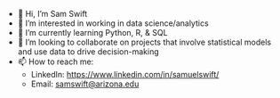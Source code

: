 - 👋 Hi, I’m Sam Swift
- 👀 I’m interested in working in data science/analytics
- 🌱 I’m currently learning Python, R, & SQL
- 💞️ I’m looking to collaborate on projects that involve statistical models and use data to drive decision-making
- 📫 How to reach me:
  - LinkedIn: https://www.linkedin.com/in/samuelswift/
  - Email: samswift@arizona.edu

<!---
samueldswift/samueldswift is a ✨ special ✨ repository because its `README.md` (this file) appears on your GitHub profile.
You can click the Preview link to take a look at your changes.
--->
